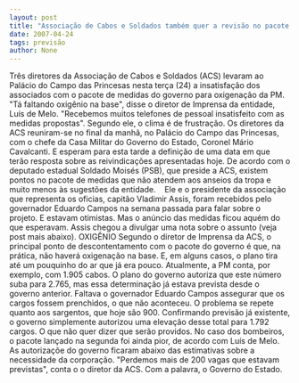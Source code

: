 ```yaml
---
layout: post
title: "Associação de Cabos e Soldados também quer a revisão no pacote para a PM"
date: 2007-04-24
tags: previsão
author: None
---
```

Três diretores da Associação de Cabos e Soldados (ACS) levaram ao Palácio do Campo das Princesas nesta terça (24) a insatisfação dos associados com o pacote de medidas do governo para oxigenação da PM.
\"Tá faltando oxigênio na base\", disse o diretor de Imprensa da entidade, Luís de Melo. \"Recebemos muitos telefones de pessoal insatisfeito com as medidas propostas\". Segundo ele, o clima é de frustração.
Os diretores da ACS reuniram-se no final da manhã, no Palácio do Campo das Princesas, com o chefe da Casa Militar do Governo do Estado, Coronel Mário Cavalcanti. E esperam para esta tarde a definição de uma data em que terão resposta sobre as reivindicações apresentadas hoje.
De acordo com o deputado estadual Soldado Moisés (PSB), que preside a ACS, existem pontos no pacote de medidas que não atendem aos anseios da tropa e muito menos às sugestões da entidade.&nbsp;&nbsp;&nbsp; 
Ele e o presidente da associação que representa os oficias, capitão Vladimir Assis, foram recebidos pelo governador Eduardo Campos na semana passada para falar sobre o projeto. E estavam otimistas.
Mas o anúncio das medidas ficou aquém do que esperavam. Assis chegou a divulgar uma nota sobre o assunto (veja post mais abaixo).
OXIGÊNIO
Segundo o diretor de Imprensa da ACS, o principal ponto de descontentamento com o pacote do governo é que, na prática, não haverá oxigenação na base. E, em alguns casos, o plano tira até um pouquinho do ar que já era pouco.
Atualmente, a PM conta, por exemplo, com 1.905 cabos. O plano do governo autoriza que este número suba para 2.765, mas essa determinação já estava prevista desde o governo anterior. Faltava o governador Eduardo Campos assegurar que os cargos fossem prenchidos, o que não aconteceu.
O problema se repete quanto aos sargentos, que hoje são 900. Confirmando previsão já existente, o governo simplemente autorizou uma elevação desse total para 1.792 cargos. O que não quer dizer que serão providos.
No caso dos bombeiros, o pacote lançado na segunda foi ainda pior, de acordo com Luís de Melo. As autorizaçõe do governo ficaram abaixo das estimativas sobre a necessidade da corporação. \"Perdemos mais de 200 vagas que estavam previstas\", conta o o diretor da ACS.
Com a palavra, o Governo do Estado. 